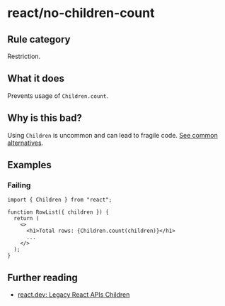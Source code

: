 # react/no-children-count

## Rule category

Restriction.

## What it does

Prevents usage of `Children.count`.

## Why is this bad?

Using `Children` is uncommon and can lead to fragile code. [See common alternatives](https://react.dev/reference/react/Children#alternatives).

## Examples

### Failing

```tsx
import { Children } from "react";

function RowList({ children }) {
  return (
    <>
      <h1>Total rows: {Children.count(children)}</h1>
      ...
    </>
  );
}
```

## Further reading

- [react.dev: Legacy React APIs Children](https://react.dev/reference/react/Children)
